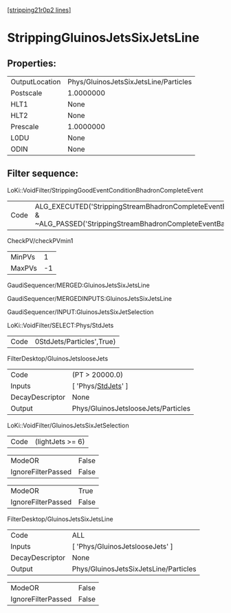 [[stripping21r0p2 lines]](./stripping21r0p2-index)

# StrippingGluinosJetsSixJetsLine

## Properties:

|                |                                       |
|----------------|---------------------------------------|
| OutputLocation | Phys/GluinosJetsSixJetsLine/Particles |
| Postscale      | 1.0000000                             |
| HLT1           | None                                  |
| HLT2           | None                                  |
| Prescale       | 1.0000000                             |
| L0DU           | None                                  |
| ODIN           | None                                  |

## Filter sequence:

LoKi::VoidFilter/StrippingGoodEventConditionBhadronCompleteEvent

|      |                                                                                                                          |
|------|--------------------------------------------------------------------------------------------------------------------------|
| Code | ALG_EXECUTED('StrippingStreamBhadronCompleteEventBadEvent') & ~ALG_PASSED('StrippingStreamBhadronCompleteEventBadEvent') |

CheckPV/checkPVmin1

|        |     |
|--------|-----|
| MinPVs | 1   |
| MaxPVs | -1  |

GaudiSequencer/MERGED:GluinosJetsSixJetsLine

GaudiSequencer/MERGEDINPUTS:GluinosJetsSixJetsLine

GaudiSequencer/INPUT:GluinosJetsSixJetSelection

LoKi::VoidFilter/SELECT:Phys/StdJets

|      |                           |
|------|---------------------------|
| Code | 0StdJets/Particles',True) |

FilterDesktop/GluinosJetslooseJets

|                 |                                                                   |
|-----------------|-------------------------------------------------------------------|
| Code            | (PT \> 20000.0)                                                   |
| Inputs          | [ 'Phys/[StdJets](./stripping21r0p2-commonparticles-stdjets)' ] |
| DecayDescriptor | None                                                              |
| Output          | Phys/GluinosJetslooseJets/Particles                               |

LoKi::VoidFilter/GluinosJetsSixJetSelection

|      |                   |
|------|-------------------|
| Code | (lightJets \>= 6) |

|                    |       |
|--------------------|-------|
| ModeOR             | False |
| IgnoreFilterPassed | False |

|                    |       |
|--------------------|-------|
| ModeOR             | True  |
| IgnoreFilterPassed | False |

FilterDesktop/GluinosJetsSixJetsLine

|                 |                                       |
|-----------------|---------------------------------------|
| Code            | ALL                                   |
| Inputs          | [ 'Phys/GluinosJetslooseJets' ]     |
| DecayDescriptor | None                                  |
| Output          | Phys/GluinosJetsSixJetsLine/Particles |

|                    |       |
|--------------------|-------|
| ModeOR             | False |
| IgnoreFilterPassed | False |
